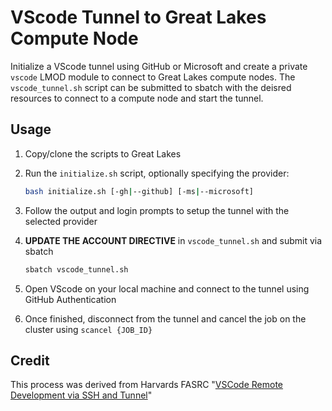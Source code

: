 # VScode Tunnel to Great Lakes Compute Node

Initialize a VScode tunnel using GitHub or Microsoft and create a private `vscode` LMOD module to connect to Great Lakes compute nodes.
The `vscode_tunnel.sh` script can be submitted to sbatch with the deisred resources to connect to a compute node and start the tunnel.

## Usage

1. Copy/clone the scripts to Great Lakes
2. Run the `initialize.sh` script, optionally specifying the provider:

   ```bash
   bash initialize.sh [-gh|--github] [-ms|--microsoft]
   ```

3. Follow the output and login prompts to setup the tunnel with the selected provider
4. **UPDATE THE ACCOUNT DIRECTIVE** in `vscode_tunnel.sh` and submit via sbatch

   ```bash
   sbatch vscode_tunnel.sh
   ```

5. Open VScode on your local machine and connect to the tunnel using GitHub Authentication
6. Once finished, disconnect from the tunnel and cancel the job on the cluster using `scancel {JOB_ID}`

## Credit

This process was derived from Harvards FASRC "[VSCode Remote Development via SSH and Tunnel](https://docs.rc.fas.harvard.edu/kb/vscode-remote-development-via-ssh-or-tunnel/)"
